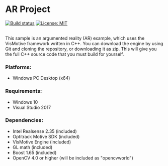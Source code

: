 # AR Project

[![Build status][s1]][av] [![License: MIT][s3]][li]

[s1]: https://ci.appveyor.com/api/projects/status/asw3s47t67951yhm?svg=true
[s3]: https://img.shields.io/badge/License-MIT-orange.svg

[av]: https://ci.appveyor.com/project/korfriend/localisosurfacemodeler
[li]: https://opensource.org/licenses/MIT

<br/>
This sample is an argumented reality (AR) example, which uses the VisMotive framework written in C++. 
You can download the engine by using Git and cloning the repository, or downloading it as zip. This will give you the full C++ source code that you must build for yourself. 

### Platforms:
- Windows PC Desktop (x64)

### Requirements:

- Windows 10
- Visual Studio 2017

### Dependencies:

- Intel Realsense 2.35 (included)
- Optitrack Motive SDK (included)
- VisMotive Engine (included)
- GL math (included)
- Boost 1.65 (included)
- OpenCV 4.0 or higher (will be included as "opencvworld")
